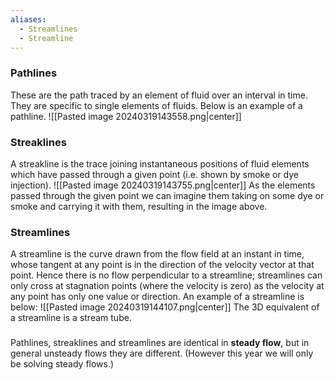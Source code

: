 ```yaml
---
aliases:
  - Streamlines
  - Streamline
---
```

### Pathlines
These are the path traced by an element of fluid over an interval in time. They are specific to single elements of fluids.
Below is an example of a pathline.
![[Pasted image 20240319143558.png|center]]
### Streaklines
A streakline is the trace joining instantaneous positions of fluid elements which have passed through a given point (i.e. shown by smoke or dye injection).
![[Pasted image 20240319143755.png|center]]
As the elements passed through the given point we can imagine them taking on some dye or smoke and carrying it with them, resulting in the image above.
### Streamlines
A streamline is the curve drawn from the flow field at an instant in time, whose tangent at any point is in the direction of the velocity vector at that point. Hence there is no flow perpendicular to a streamline; streamlines can only cross at stagnation points (where the velocity is zero) as the velocity at any point has only one value or direction. An example of a streamline is below: 
![[Pasted image 20240319144107.png|center]]
The 3D equivalent of a streamline is a stream tube.
###
Pathlines, streaklines and streamlines are identical in **steady flow**, but in general unsteady flows they are different. (However this year we will only be solving steady flows.)

